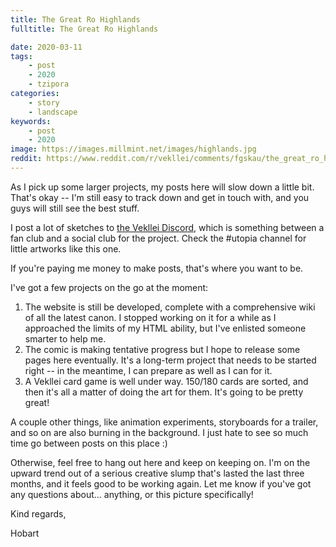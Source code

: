 ```yaml
---
title: The Great Ro Highlands
fulltitle: The Great Ro Highlands

date: 2020-03-11
tags:
    - post
    - 2020
    - tzipora
categories:
    - story
    - landscape
keywords:
    - post
    - 2020
image: https://images.millmint.net/images/highlands.jpg
reddit: https://www.reddit.com/r/vekllei/comments/fgskau/the_great_ro_highlands/
---
```


As I pick up some larger projects, my posts here will slow down a little bit. That's okay -- I'm still easy to track down and get in touch with, and you guys will still see the best stuff.

I post a lot of sketches to [the Vekllei Discord](https://discord.gg/dCE6vSU), which is something between a fan club and a social club for the project. Check the #utopia channel for little artworks like this one.

If you're paying me money to make posts, that's where you want to be.

I've got a few projects on the go at the moment:

1. The website is still be developed, complete with a comprehensive wiki of all the latest canon. I stopped working on it for a while as I approached the limits of my HTML ability, but I've enlisted someone smarter to help me.
2. The comic is making tentative progress but I hope to release some pages here eventually. It's a long-term project that needs to be started right -- in the meantime, I can prepare as well as I can for it.
3. A Vekllei card game is well under way. 150/180 cards are sorted, and then it's all a matter of doing the art for them. It's going to be pretty great!

A couple other things, like animation experiments, storyboards for a trailer, and so on are also burning in the background. I just hate to see so much time go between posts on this place :)

Otherwise, feel free to hang out here and keep on keeping on. I'm on the upward trend out of a serious creative slump that's lasted the last three months, and it feels good to be working again. Let me know if you've got any questions about... anything, or this picture specifically!

Kind regards,

Hobart
